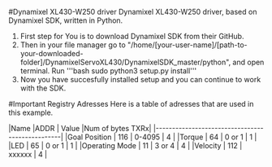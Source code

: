 #Dynamixel XL430-W250 driver
Dynamixel XL430-W250 driver, based on Dynamixel SDK, written in Python.
1. First step for You is to download Dynamixel SDK from their GitHub.
2. Then in your file manager go to "/home/[your-user-name]/[path-to-your-downloaded-folder]/DynamixelServoXL430/DynamixelSDK_master/python", and open terminal. Run '''bash sudo python3 setup.py install'''
3. Now  you have succesfully installed setup and you can continue to work with the SDK.

#Important Registry Adresses
Here is a table of adresses that are used in this example.

|Name            |ADDR |  Value |Num of bytes TXRx|
|-------------------------------------------------|
|Goal Position   | 116 | 0-4095 |         4       |
|Torque          |  64 | 0 or 1 |         1       |
|LED             |  65 | 0 or 1 |         1       |
|Operating Mode  |  11 | 3 or 4 |         4       |
|Velocity        | 112 | xxxxxx |         4       |
